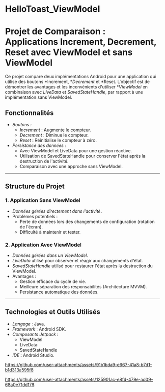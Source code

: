 # HelloToast_ViewModel
# Projet de Comparaison : Applications Increment, Decrement, Reset avec ViewModel et sans ViewModel

Ce projet compare deux implémentations Android pour une application qui utilise des boutons *Increment, **Decrement* et *Reset. L'objectif est de démontrer les avantages et les inconvénients d'utiliser **ViewModel* en combinaison avec *LiveData* et *SavedStateHandle*, par rapport à une implémentation sans ViewModel.

## Fonctionnalités
- *Boutons :*
  - *Increment* : Augmente le compteur.
  - *Decrement* : Diminue le compteur.
  - *Reset* : Réinitialise le compteur à zéro.
- *Persistance des données :*
  - Avec ViewModel et LiveData pour une gestion réactive.
  - Utilisation de SavedStateHandle pour conserver l'état après la destruction de l'activité.
  - Comparaison avec une approche sans ViewModel.

---

## Structure du Projet

### 1. Application Sans ViewModel
- *Données gérées directement dans l'activité*.
- Problèmes potentiels : 
  - Perte de données lors des changements de configuration (rotation de l'écran).
  - Difficulté à maintenir et tester.

### 2. Application Avec ViewModel
- *Données gérées dans un ViewModel*.
- *LiveData* utilisé pour observer et réagir aux changements d'état.
- *SavedStateHandle* utilisé pour restaurer l'état après la destruction du ViewModel.
- Avantages :
  - Gestion efficace du cycle de vie.
  - Meilleure séparation des responsabilités (Architecture MVVM).
  - Persistance automatique des données.

---

## Technologies et Outils Utilisés
- *Langage* : Java.
- *Framework* : Android SDK.
- *Composants Jetpack* :
  - ViewModel
  - LiveData
  - SavedStateHandle
- *IDE* : Android Studio.

https://github.com/user-attachments/assets/91b1bda9-e667-41a8-b7d1-b1d313a595f8

https://github.com/user-attachments/assets/125901ac-e8f4-479e-ad09-68a0e71dd178
